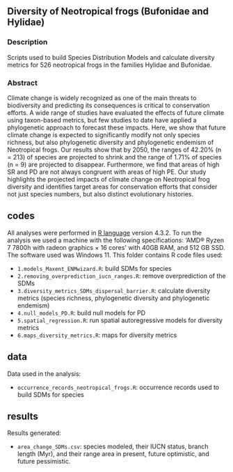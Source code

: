 ## Diversity of Neotropical frogs (Bufonidae and Hylidae)

### Description

<p align="justify">

Scripts used to build Species Distribution Models and calculate diversity metrics for 526 neotropical frogs in the families Hylidae and Bufonidae.

</p>

### Abstract

<p align="justify">

Climate change is widely recognized as one of the main threats to biodiversity and predicting its consequences is critical to conservation efforts. A wide range of studies have evaluated the effects of future climate using taxon-based metrics, but few studies to date have applied a phylogenetic approach to forecast these impacts. Here, we show that future climate change is expected to significantly modify not only species richness, but also phylogenetic diversity and phylogenetic endemism of Neotropical frogs. Our results show that by 2050, the ranges of 42.20% (n = 213) of species are projected to shrink and the range of 1.71% of species (n = 9) are projected to disappear. Furthermore, we find that areas of high SR and PD are not always congruent with areas of high PE. Our study highlights the projected impacts of climate change on Neotropical frog diversity and identifies target areas for conservation efforts that consider not just species numbers, but also distinct evolutionary histories.

## codes

All analyses were performed in [R language](https://www.r-project.org/) version 4.3.2. To run the analysis we used a machine with the following specifications: ‘AMD® Ryzen 7 7800h with radeon graphics × 16 cores' with 40GB RAM, and 512 GB SSD. The software used was Windows 11. This folder contains R code files used:

-   `1.models_Maxent_ENMwizard.R`: build SDMs for species
-   `2.removing_overprediction_iucn_ranges.R`: remove overprediction of the SDMs
-   `3.diversity_metrics_SDMs_dispersal_barrier.R`: calculate diversity metrics (species richness, phylogenetic diversity and phylogenetic endemism)
-   `4.null_models_PD.R`: build null models for PD
-   `5.spatial_regression.R`: run spatial autoregressive models for diversity metrics
-   `6.maps_diversity_metrics.R`: maps for diversity metrics 

## data

Data used in the analysis:

-   `occurrence_records_neotropical_frogs.R`: occurrence records used to build SDMs for species

## results

Results generated:

-   `area_change_SDMs.csv`: species modeled, their IUCN status, branch length (Myr), and their range area in present, future optimistic, and future pessimistic. 


